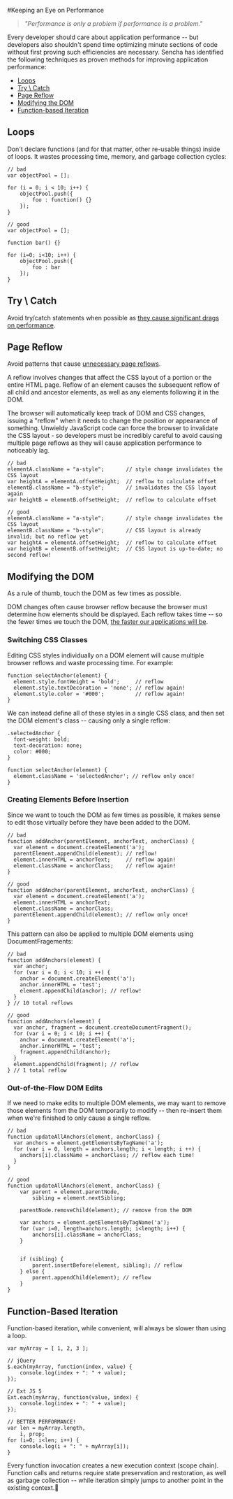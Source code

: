 #Keeping an Eye on Performance

> *"Performance is only a problem if performance is a problem."*

Every developer should care about application performance -- but developers also shouldn't spend time optimizing 
minute sections of code without first proving such efficiencies are necessary. Sencha has identified the following 
techniques as proven methods for improving application performance:

  - [Loops](#Loops)
  - [Try \ Catch](#Try_Catch)
  - [Page Reflow](#Page_Reflow)
  - [Modifying the DOM](#Modifying_The_DOM)
  - [Function-based Iteration](#Function_Based_Iteration)

## <a name="Loops" />Loops

Don't declare functions (and for that matter, other re-usable things) inside of loops. It wastes processing time, 
memory, and garbage collection cycles:

    // bad
    var objectPool = [];
    
    for (i = 0; i < 10; i++) {
        objectPool.push({
            foo : function() {}
        });
    }
    
    // good
    var objectPool = [];
    
    function bar() {}
    
    for (i=0; i<10; i++) {
        objectPool.push({
            foo : bar
        });
    }

## <a name="Try_Catch" />Try \ Catch

Avoid try/catch statements when possible as [they cause significant drags on performance](http://jsperf.com/try-catch-in-loop-cost/5).

## <a name="Page_Reflow" />Page Reflow

Avoid patterns that cause [unnecessary page reflows](http://www.kellegous.com/j/2013/01/26/layout-performance/). 

A reflow involves changes that affect the CSS layout of a portion or the entire HTML page. Reflow of an element causes 
the subsequent reflow of all child and ancestor elements, as well as any elements following it in the DOM.

The browser will automatically keep track of DOM and CSS changes, issuing a "reflow" when it needs to change the 
position or appearance of something. Unwieldy JavaScript code can force the browser to invalidate the CSS layout - so 
developers must be incredibly careful to avoid causing multiple page reflows as they will cause application 
performance to noticeably lag.

    // bad
    elementA.className = "a-style";       // style change invalidates the CSS layout
    var heightA = elementA.offsetHeight;  // reflow to calculate offset
    elementB.className = "b-style";       // invalidates the CSS layout again
    var heightB = elementB.offsetHeight;  // reflow to calculate offset
    
    // good
    elementA.className = "a-style";       // style change invalidates the CSS layout
    elementB.className = "b-style";       // CSS layout is already invalid; but no reflow yet
    var heightA = elementA.offsetHeight;  // reflow to calculate offset
    var heightB = elementB.offsetHeight;  // CSS layout is up-to-date; no second reflow!

## <a name="Modifying_The_DOM" />Modifying the DOM

As a rule of thumb, touch the DOM as few times as possible. 

DOM changes often cause browser reflow because the browser must determine how elements should be displayed. 
Each reflow takes time -- so the fewer times we touch the DOM, 
[the faster our applications will be](https://developers.google.com/speed/articles/javascript-dom).

### <a name="Switching_CSS" />Switching CSS Classes

Editing CSS styles individually on a DOM element will cause multiple browser reflows and waste processing time. For example:

    function selectAnchor(element) {
      element.style.fontWeight = 'bold';     // reflow
      element.style.textDecoration = 'none'; // reflow again!
      element.style.color = '#000';          // reflow again!
    }

We can instead define all of these styles in a single CSS class, and then set the DOM element's class -- causing 
only a single reflow:

    .selectedAnchor {
      font-weight: bold;
      text-decoration: none;
      color: #000;
    }
    
    function selectAnchor(element) {
      element.className = 'selectedAnchor'; // reflow only once!
    }
    
### <a name="Creating_Elements_Before_Insertion" />Creating Elements Before Insertion

Since we want to touch the DOM as few times as possible, it makes sense to edit those virtually before they have 
been added to the DOM.

    // bad
    function addAnchor(parentElement, anchorText, anchorClass) {
      var element = document.createElement('a');
      parentElement.appendChild(element); // reflow!
      element.innerHTML = anchorText;     // reflow again!
      element.className = anchorClass;    // reflow again!
    }
    
    // good
    function addAnchor(parentElement, anchorText, anchorClass) {
      var element = document.createElement('a');
      element.innerHTML = anchorText;
      element.className = anchorClass;
      parentElement.appendChild(element); // reflow only once!
    }

This pattern can also be applied to multiple DOM elements using DocumentFragements:

    // bad
    function addAnchors(element) {
      var anchor;
      for (var i = 0; i < 10; i ++) {
        anchor = document.createElement('a');
        anchor.innerHTML = 'test';
        element.appendChild(anchor); // reflow!
      }
    } // 10 total reflows
    
    // good
    function addAnchors(element) {
      var anchor, fragment = document.createDocumentFragment();
      for (var i = 0; i < 10; i ++) {
        anchor = document.createElement('a');
        anchor.innerHTML = 'test';
        fragment.appendChild(anchor);
      }
      element.appendChild(fragment); // reflow
    } // 1 total reflow

### <a name="Out_of_the_Flow_DOM_Edits" />Out-of-the-Flow DOM Edits

If we need to make edits to multiple DOM elements, we may want to remove those elements from the DOM temporarily 
to modify -- then re-insert them when we're finished to only cause a single reflow.

    // bad
    function updateAllAnchors(element, anchorClass) {
      var anchors = element.getElementsByTagName('a');
      for (var i = 0, length = anchors.length; i < length; i ++) {
        anchors[i].className = anchorClass; // reflow each time!
      }
    }
    
    // good
    function updateAllAnchors(element, anchorClass) {
        var parent = element.parentNode,
            sibling = element.nextSibling;
    
        parentNode.removeChild(element); // remove from the DOM
    
        var anchors = element.getElementsByTagName('a');
        for (var i=0, length=anchors.length; i<length; i++) {
            anchors[i].className = anchorClass;
        }
    
    
        if (sibling) {
            parent.insertBefore(element, sibling); // reflow
        } else {
            parent.appendChild(element); // reflow
        }
    }

## <a name="Function_Based_Iteration" />Function-Based Iteration

Function-based iteration, while convenient, will always be slower than using a loop. 

    var myArray = [ 1, 2, 3 ];
    
    // jQuery
    $.each(myArray, function(index, value) {
        console.log(index + ": " + value);
    });
    
    // Ext JS 5
    Ext.each(myArray, function(value, index) {
        console.log(index + ": " + value);
    });
    
    // BETTER PERFORMANCE!
    var len = myArray.length, 
        i, prop;
    for (i=0; i<len; i++) {
        console.log(i + ": " + myArray[i]);
    }

Every function invocation creates a new execution context (scope chain). Function calls and returns require state 
preservation and restoration, as well as garbage collection -- while iteration simply jumps to another point in 
the existing context.